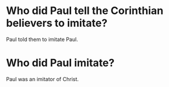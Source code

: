 # Who did Paul tell the Corinthian believers to imitate?

Paul told them to imitate Paul.

# Who did Paul imitate?

Paul was an imitator of Christ.
